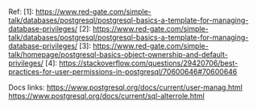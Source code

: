 Ref: 
[1]: https://www.red-gate.com/simple-talk/databases/postgresql/postgresql-basics-a-template-for-managing-database-privileges/
[2]: https://www.red-gate.com/simple-talk/databases/postgresql/postgresql-basics-a-template-for-managing-database-privileges/
[3]: https://www.red-gate.com/simple-talk/homepage/postgresql-basics-object-ownership-and-default-privileges/
[4]: https://stackoverflow.com/questions/29420706/best-practices-for-user-permissions-in-postgresql/70600646#70600646

Docs links:
https://www.postgresql.org/docs/current/user-manag.html
https://www.postgresql.org/docs/current/sql-alterrole.html